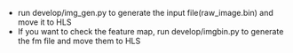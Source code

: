 * run develop/img_gen.py to generate the input file(raw_image.bin) and move it to HLS
* If you want to check the feature map, run develop/imgbin.py to generate the fm file and move them to HLS
